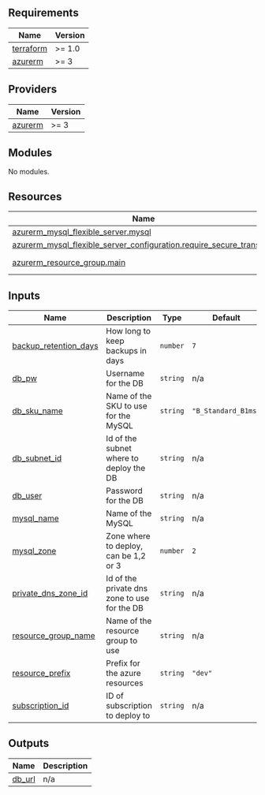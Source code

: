 <!-- BEGIN_TF_DOCS -->
## Requirements

| Name | Version |
|------|---------|
| <a name="requirement_terraform"></a> [terraform](#requirement\_terraform) | >= 1.0 |
| <a name="requirement_azurerm"></a> [azurerm](#requirement\_azurerm) | >= 3 |

## Providers

| Name | Version |
|------|---------|
| <a name="provider_azurerm"></a> [azurerm](#provider\_azurerm) | >= 3 |

## Modules

No modules.

## Resources

| Name | Type |
|------|------|
| [azurerm_mysql_flexible_server.mysql](https://registry.terraform.io/providers/hashicorp/azurerm/latest/docs/resources/mysql_flexible_server) | resource |
| [azurerm_mysql_flexible_server_configuration.require_secure_transport](https://registry.terraform.io/providers/hashicorp/azurerm/latest/docs/resources/mysql_flexible_server_configuration) | resource |
| [azurerm_resource_group.main](https://registry.terraform.io/providers/hashicorp/azurerm/latest/docs/data-sources/resource_group) | data source |

## Inputs

| Name | Description | Type | Default | Required |
|------|-------------|------|---------|:--------:|
| <a name="input_backup_retention_days"></a> [backup\_retention\_days](#input\_backup\_retention\_days) | How long to keep backups in days | `number` | `7` | no |
| <a name="input_db_pw"></a> [db\_pw](#input\_db\_pw) | Username for the DB | `string` | n/a | yes |
| <a name="input_db_sku_name"></a> [db\_sku\_name](#input\_db\_sku\_name) | Name of the SKU to use for the MySQL | `string` | `"B_Standard_B1ms"` | no |
| <a name="input_db_subnet_id"></a> [db\_subnet\_id](#input\_db\_subnet\_id) | Id of the subnet where to deploy the DB | `string` | n/a | yes |
| <a name="input_db_user"></a> [db\_user](#input\_db\_user) | Password for the DB | `string` | n/a | yes |
| <a name="input_mysql_name"></a> [mysql\_name](#input\_mysql\_name) | Name of the MySQL | `string` | n/a | yes |
| <a name="input_mysql_zone"></a> [mysql\_zone](#input\_mysql\_zone) | Zone where to deploy, can be 1,2 or 3 | `number` | `2` | no |
| <a name="input_private_dns_zone_id"></a> [private\_dns\_zone\_id](#input\_private\_dns\_zone\_id) | Id of the private dns zone to use for the DB | `string` | n/a | yes |
| <a name="input_resource_group_name"></a> [resource\_group\_name](#input\_resource\_group\_name) | Name of the resource group to use | `string` | n/a | yes |
| <a name="input_resource_prefix"></a> [resource\_prefix](#input\_resource\_prefix) | Prefix for the azure resources | `string` | `"dev"` | no |
| <a name="input_subscription_id"></a> [subscription\_id](#input\_subscription\_id) | ID of subscription to deploy to | `string` | n/a | yes |

## Outputs

| Name | Description |
|------|-------------|
| <a name="output_db_url"></a> [db\_url](#output\_db\_url) | n/a |
<!-- END_TF_DOCS -->